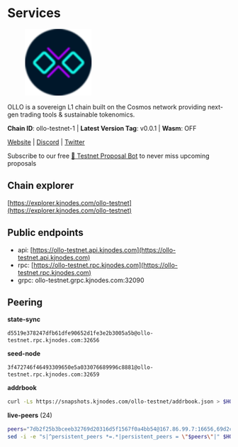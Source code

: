 # Services

<figure><img src="https://raw.githubusercontent.com/kj89/cosmos-images/main/logos/ollo.png" width="150" alt=""><figcaption></figcaption></figure>

OLLO is a sovereign L1 chain built on the Cosmos network providing  next-gen trading tools & sustainable tokenomics.

**Chain ID**: ollo-testnet-1 | **Latest Version Tag**: v0.0.1 | **Wasm**: OFF

[Website](https://www.ollostation.zone) | [Discord](https://discord.com/invite/GxBqZ9mSSm) | [Twitter](https://twitter.com/OLLOStation)



Subscribe to our free [🤖 Testnet Proposal Bot](https://t.me/kjnodes_testnet_proposal_bot) to never miss upcoming proposals


## Chain explorer
[https://explorer.kjnodes.com/ollo-testnet](https://explorer.kjnodes.com/ollo-testnet)

## Public endpoints

* api: [https://ollo-testnet.api.kjnodes.com](https://ollo-testnet.api.kjnodes.com)
* rpc: [https://ollo-testnet.rpc.kjnodes.com](https://ollo-testnet.rpc.kjnodes.com)
* grpc: ollo-testnet.grpc.kjnodes.com:32090

## Peering

**state-sync**

```text
d5519e378247dfb61dfe90652d1fe3e2b3005a5b@ollo-testnet.rpc.kjnodes.com:32656
```

**seed-node**

```text
3f472746f46493309650e5a033076689996c8881@ollo-testnet.rpc.kjnodes.com:32659
```

**addrbook**
```bash
curl -Ls https://snapshots.kjnodes.com/ollo-testnet/addrbook.json > $HOME/.ollo/config/addrbook.json
```

**live-peers** (24)
```bash
peers="7db2f25b3bceeb32769d20316d5f1567f0a4bb54@167.86.99.7:16656,69d2c02f413bea1376f5398646f0c2ce0f82d62e@141.94.73.93:26656,dba5e8b41c4e369418f83a449966e4eb7ca05cd4@65.109.23.114:18156,d5519e378247dfb61dfe90652d1fe3e2b3005a5b@65.109.68.190:32656,2a8f0fada8b8b71b8154cf30ce44aebea1b5fe3d@162.19.238.122:26656,da8d3ca8e1c147f0037b1c43ad3de7174f5ec1b7@209.145.59.224:26656,5c2a752c9b1952dbed075c56c600c3a79b58c395@195.3.220.135:27006,cba0eacc21eaddadc8903d503b1db12dd002fd0f@65.108.226.183:18156,742d7dccc98ccc2b30abb6ea172fc2175782db50@148.251.91.185:26656,e2d59891f1aed38fe8884c63e0bb00f8ddc41b6f@5.78.46.66:26656,3ea40f63890f10272201edf96d2a49e197e52091@65.108.105.48:18156,d6c5ff021b091a1fd93b9f811cf7fca0d31e8510@65.108.238.61:46656,9865c6e15faced6643adc228e3a59744e1b4e277@116.203.29.162:46656,771cfca799033e327511b25ae77784e02818d77f@65.108.101.4:23486,ab89596768849d679ed11a9e1848224760a278cc@83.171.248.175:32656,15bcdea616c717eb4356e125d4f631aaa596dfd5@65.108.77.106:26929,799dff05af5d30477f44c816753ff89104b2b8b5@116.202.227.117:32656,125b0e30f00df3ff2ee7b29b7992ed888998ad31@65.109.28.177:47656,f09d8e2ada2d1d66a9cc8213a1d8ca7c6e5a29a6@65.108.79.57:54656,47655c33bdecae7f449301197d8b951a97e1b680@89.58.59.75:26656,80c6ccc9523bd59a0420e76e8355f46fb61bf74f@65.109.93.58:33656,42beefd08b5f8580177d1506220db3a548090262@65.108.195.29:26116,b120d04555f3317c2cde3b992f49b7581b4e432c@46.101.74.88:32656,ade4d8bc8cbe014af6ebdf3cb7b1e9ad36f412c0@176.9.82.221:18156"
sed -i -e "s|^persistent_peers *=.*|persistent_peers = \"$peers\"|" $HOME/.ollo/config/config.toml
```
